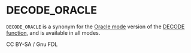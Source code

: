 
# DECODE_ORACLE

`DECODE_ORACLE` is a synonym for the [Oracle mode](https://app.gitbook.com/s/aEnK0ZXmUbJzqQrTjFyb/compatibility-and-differences/sql_modeoracle) version of the [DECODE function](../secondary-functions/encryption-hashing-and-compression-functions/decode.md), and is available in all modes.


CC BY-SA / Gnu FDL

